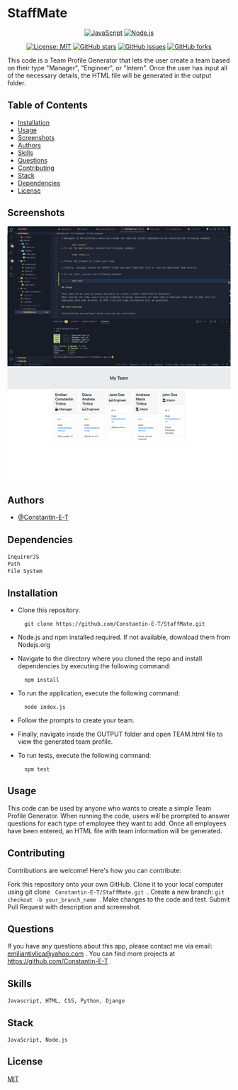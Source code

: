 # StaffMate

<div align="center">

[![JavaScript](https://img.shields.io/badge/-JavaScript-yellow?style=flat-square&logo=javascript&logoColor=white)](https://developer.mozilla.org/en-US/docs/Web/JavaScript)
[![Node.js](https://img.shields.io/badge/-Node.js-green?style=flat-square&logo=node.js&logoColor=white)](https://nodejs.org/en/)


[![License: MIT](https://img.shields.io/badge/License-MIT-yellow.svg?color=brightgreen)](https://opensource.org/licenses/MIT)
[![GitHub stars](https://img.shields.io/github/stars/Constantin-E-T/StaffMate.svg?color=blueviolet)](https://github.com/Constantin-E-T/StaffMate/stargazers)
[![GitHub issues](https://img.shields.io/github/issues/Constantin-E-T/StaffMate.svg?color=orange)](https://github.com/Constantin-E-T/StaffMate/issues)
[![GitHub forks](https://img.shields.io/github/forks/Constantin-E-T/StaffMate.svg?color=yellowgreen)](https://github.com/Constantin-E-T/StaffMate/network)

</div>

This code is a Team Profile Generator that lets the user create a team based on their type "Manager", "Engineer", or "Intern". Once the user has input all of the necessary details, the HTML file will be generated in the output folder.

## Table of Contents

* [Installation](#installation)
* [Usage](#usage)
* [Screenshots](#screenshots)
* [Authors](#authors)
* [Skills](#skills)
* [Questions](#questions)
* [Contributing](#contributing)
* [Stack](#stack)
* [Dependencies](#dependencies)
* [License](#license)

## Screenshots

![App Screenshot](./assets/images/test-pass.png)
![App Screenshot](./assets/images/team.png)

## Authors

* [@Constantin-E-T](https://github.com/Constantin-E-T/)

## Dependencies

    InquirerJS
    Path
    File System

## Installation

* Clone this repository.

        git clone https://github.com/Constantin-E-T/StaffMate.git

* Node.js and npm installed required. If not available, download them from Nodejs.org

* Navigate to the directory where you cloned the repo and install dependencies by executing the following command:

        npm install
* To run the application, execute the following command:

        node index.js

* Follow the prompts to create your team.

* Finally, navigate inside the OUTPUT folder and open TEAM.html file to view the generated team profile.

* To run tests, execute the following command:

        npm test

## Usage

This code can be used by anyone who wants to create a simple Team Profile Generator.
When running the code, users will be prompted to answer questions for each type of employee they want to add. Once all employees have been entered, an HTML file with team information will be generated.

## Contributing

Contributions are welcome! Here's how you can contribute:

Fork this repository onto your own GitHub.
Clone it to your local computer using git clone <code> Constantin-E-T/StaffMate.git </code>.
Create a new branch: <code>git checkout -b your_branch_name </code>.
Make changes to the code and test.
Submit Pull Request with description and screenshot.

## Questions

If you have any questions about this app, please contact me via email: <a> emiliantivlica@yahoo.com </a>. You can find more projects at <a> https://github.com/Constantin-E-T </a>.

## Skills

    Javascript, HTML, CSS, Python, Django

## Stack

    JavaScript, Node.js

## License

[MIT](https://choosealicense.com/licenses/mit/)